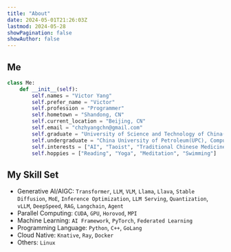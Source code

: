 ```yaml
---
title: "About"
date: 2024-05-01T21:26:03Z 
lastmod: 2024-05-28
showPagination: false
showAuthor: false
---
```


## Me
```python
class Me:
    def __init__(self):
        self.names = "Victor Yang"
        self.prefer_name = "Victor"
        self.profession = "Programmer"
        self.hometown = "Shandong, CN"
        self.current_location = "Beijing, CN"
        self.email = "chzhyangchn@gmail.com"
        self.graduate = "University of Science and Technology of China(USTC), Software Engineering"
        self.undergraduate = "China University of Petroleum(UPC), Computer Science"
        self.interests = ["AI", "Taoist", "Traditional Chinese Medicine", "Finance", "Quantitative Trading", "History", "Science Fiction"]
        self.hoppies = ["Reading", "Yoga", "Meditation", "Swimming"]
```

## My Skill Set

- Generative AI/AIGC: `Transformer`, `LLM`, `VLM`, `Llama`, `Llava`, `Stable Diffusion`, `MoE`, `Inference Optimization`, `LLM Serving`, `Quantization`, `vLLM`, `DeepSpeed`, `RAG`, `Langchain`, `Agent`
- Parallel Computing: `CUDA`, `GPU`, `Horovod`, `MPI`
- Machine Learning:  `AI Framework`, `PyTorch`, `Federated Learning`
- Programming Language: `Python`, `C++`, `GoLang`
- Cloud Native: `Knative`, `Ray`, `Docker`
- Others: `Linux`
